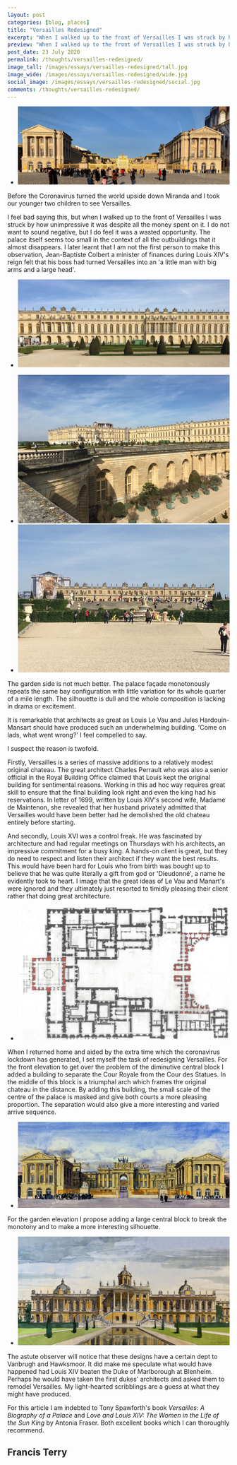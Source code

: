 ```yaml
---
layout: post
categories: [blog, places]
title: "Versailles Redesigned"
excerpt: "When I walked up to the front of Versailles I was struck by how unimpressive it was despite all the money spent on it. When I returned home and aided by the extra time which the coronavirus lockdown has generated, I set myself the task of redesigning Versailles."
preview: "When I walked up to the front of Versailles I was struck by how unimpressive it was despite all the money spent on it. When I returned home and aided by the extra time which the coronavirus lockdown has generated, I set myself the task of redesigning Versailles."
post_date: 23 July 2020
permalink: /thoughts/versailles-redesigned/
image_tall: /images/essays/versailles-redesigned/tall.jpg
image_wide: /images/essays/versailles-redesigned/wide.jpg
social_image: /images/essays/versailles-redesigned/social.jpg
comments: /thoughts/versailles-redesigned/
---
```


<ul class="list">
	<li class="full">
		<a class="fancybox" rel="group" href="/images/essays/versailles-redesigned/01.jpg">
			<img src="/images/essays/versailles-redesigned/thumbs/01.jpg" alt="{{ page.title }}" />
		</a>
	</li>
</ul>

Before the Coronavirus turned the world upside down Miranda and I took our younger two children to see Versailles.

I feel bad saying this, but when I walked up to the front of Versailles I was struck by how unimpressive it was despite all the money spent on it. I do not want to sound negative, but I do feel it was a wasted opportunity. The palace itself seems too small in the context of all the outbuildings that it almost disappears. I later learnt that I am not the first person to make this observation, Jean-Baptiste Colbert a minister of finances during Louis XIV's reign felt that his boss had turned Versailles into an 'a little man with big arms and a large head'.

<ul class="list">
	<li class="full">
		<a class="fancybox" rel="group" href="/images/essays/versailles-redesigned/02.jpg">
			<img src="/images/essays/versailles-redesigned/thumbs/02.jpg" alt="{{ page.title }}" />
		</a>
	</li>
</ul>
<ul class="list">
	<li class="half">
		<a class="fancybox" rel="group" href="/images/essays/versailles-redesigned/07.jpg">
			<img src="/images/essays/versailles-redesigned/thumbs/07.jpg" alt="{{ page.title }}" />
		</a>
	</li>
	<li class="half">
		<a class="fancybox" rel="group" href="/images/essays/versailles-redesigned/03.jpg">
			<img src="/images/essays/versailles-redesigned/thumbs/03.jpg" alt="{{ page.title }}" />
		</a>
	</li>
</ul>

The garden side is not much better. The palace façade monotonously repeats the same bay configuration with little variation for its whole quarter of a mile length. The silhouette is dull and the whole composition is lacking in drama or excitement. 

It is remarkable that architects as great as Louis Le Vau and Jules Hardouin-Mansart should have produced such an underwhelming building. 'Come on lads, what went wrong?' I feel compelled to say.

I suspect the reason is twofold.

Firstly, Versailles is a series of massive additions to a relatively modest original chateau. The great architect Charles Perrault who was also a senior official in the Royal Building Office claimed that Louis kept the original building for sentimental reasons. Working in this ad hoc way requires great skill to ensure that the final building look right and even the king had his reservations. In letter of 1699, written by Louis XIV's second wife, Madame de Maintenon, she revealed that her husband privately admitted that Versailles would have been better had he demolished the old chateau entirely before starting. 

And secondly, Louis XVI was a control freak. He was fascinated by architecture and had regular meetings on Thursdays with his architects, an impressive commitment for a busy king. A hands-on client is great, but they do need to respect and listen their architect if they want the best results. This would have been hard for Louis who from birth was bought up to believe that he was quite literally a gift from god or 'Dieudonné', a name he evidently took to heart. I image that the great ideas of Le Vau and Manart's were ignored and they ultimately just resorted to timidly pleasing their client rather that doing great architecture.

<ul class="list">
	<li class="full">
		<a class="fancybox" rel="group" href="/images/essays/versailles-redesigned/04.jpg">
			<img src="/images/essays/versailles-redesigned/thumbs/04.jpg" alt="{{ page.title }}" />
		</a>
	</li>
</ul>

When I returned home and aided by the extra time which the coronavirus lockdown has generated, I set myself the task of redesigning Versailles.
For the front elevation to get over the problem of the diminutive central block I added a building to separate the Cour Royale from the Cour des Statues. In the middle of this block is a triumphal arch which frames the original chateau in the distance. By adding this building, the small scale of the centre of the palace is masked and give both courts a more pleasing proportion. The separation would also give a more interesting and varied arrive sequence.

<ul class="list">
	<li class="full">
		<a class="fancybox" rel="group" href="/images/essays/versailles-redesigned/05.jpg">
			<img src="/images/essays/versailles-redesigned/thumbs/05.jpg" alt="{{ page.title }}" />
		</a>
	</li>
</ul>

For the garden elevation I propose adding a large central block to break the monotony and to make a more interesting silhouette.

<ul class="list">
	<li class="full">
		<a class="fancybox" rel="group" href="/images/essays/versailles-redesigned/06.jpg">
			<img src="/images/essays/versailles-redesigned/thumbs/06.jpg" alt="{{ page.title }}" />
		</a>
	</li>
</ul>

The astute observer will notice that these designs have a certain dept to Vanbrugh and Hawksmoor. It did make me speculate what would have happened had Louis XIV beaten the Duke of Marlborough at Blenheim. Perhaps he would have taken the first dukes' architects and asked them to remodel Versailles. My light-hearted scribblings are a guess at what they might have produced.

For this article I am indebted to Tony Spawforth's book *Versailles: A Biography of a Palace* and *Love and Louis XIV: The Women in the Life of the Sun King* by Antonia Fraser. Both excellent books which I can thoroughly recommend.

## Francis Terry